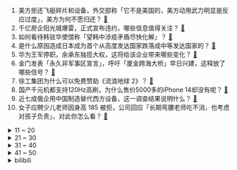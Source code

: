 1. 美方拒还飞艇碎片和设备，外交部称「它不是美国的，美方动用武力明显是反应过度」，美方为何不愿归还？ [:link:](https://www.zhihu.com/question/582626088)
2. 千亿房企阳光城爆雷，正式宣布违约，哪些信息值得关注？ [:link:](https://www.zhihu.com/question/582286014)
3. 如何看待韩驻华使馆称「望韩中涉疫矛盾尽快化解」？ [:link:](https://www.zhihu.com/question/582581015)
4. 是什么原因造成日本成为首个从高度发达国家跌落成中等发达国家的？ [:link:](https://www.zhihu.com/question/582143847)
5. 华为王军停职，余承东独揽大权，这将给该企业带来哪些变化？ [:link:](https://www.zhihu.com/question/582389002)
6. 金门发表「永久非军事区宣言」，呼吁「厦金跨海大桥」早日兴建，这释放了哪些信号？ [:link:](https://www.zhihu.com/question/582606376)
7. 徐工集团为什么可以免费赞助《流浪地球 2》？ [:link:](https://www.zhihu.com/question/581822066)
8. 国产千元机都支持120Hz高刷，为什么售价5000多的iPhone 14却没有呢？ [:link:](https://www.zhihu.com/question/577526220)
9. 近七成俄企用中国制造替代西方设备，这一调查结果说明什么？ [:link:](https://www.zhihu.com/question/582313229)
10. 女子应聘少儿老师因身高 185 被拒，公司回应「长期弯腰老师吃不消，也考虑对孩子负责」，对此你怎么看？ [:link:](https://www.zhihu.com/question/582084472)
<details>
<summary>11 ~ 20</summary>

11. 《狂飙》里的四个女人陈书婷，孟钰，高启兰和黄瑶，哪个更惨？明明拥有了金钱豪宅豪车的她们结局仍旧不好？ [:link:](https://www.zhihu.com/question/582021418)
12. 开年电影的《流浪地球》电视剧的《三体》都取得封神级成功为什么动画片《三体》失败了？ [:link:](https://www.zhihu.com/question/582221408)
13. 开车回家过年，为什么有人开 800 公里没事，有人 200 公里就累倒？ [:link:](https://www.zhihu.com/question/469750082)
14. 宇宙没有空气，飞船如何得到反作用力飞行？ [:link:](https://www.zhihu.com/question/39761106)
15. 姚明 12 岁女儿身高直逼 1 米 9，你在哪一刻感受到过基因的强大？ [:link:](https://www.zhihu.com/question/577497208)
16. 《武林外传》中李大嘴的厨艺算什么水平？ [:link:](https://www.zhihu.com/question/37264128)
17. 在三体世界中三日凌空之后，包括三体人在内的物种几乎灭绝，那后续的三体人知识和智慧该如何传承？ [:link:](https://www.zhihu.com/question/582576867)
18. 任天堂 Switch 销量已达 1.21 亿台，这一数据说明了什么？ [:link:](https://www.zhihu.com/question/582298645)
19. 印度国产战机首次在国产航母起降，意味着什么？印航母在世界处于什么水平？ [:link:](https://www.zhihu.com/question/582611110)
20. Chat GPT有多高的技术壁垒？国内外除了OpenAI还有谁可以做到类似程度？ [:link:](https://www.zhihu.com/question/581806122)
</details>
<details>
<summary>21 ~ 30</summary>

21. 三体第二部张鲁一继续演罗辑的几率多大? [:link:](https://www.zhihu.com/question/582480108)
22. 星云大师生前遗嘱公布「没有舍利子，各种繁文缛节一概全免」，怎样理解这一态度？ [:link:](https://www.zhihu.com/question/582589577)
23. 90、00代或将成 「65 岁男女同龄退休」第一批实践者，将对年轻人的就业选择带来什么影响？ [:link:](https://www.zhihu.com/question/582585241)
24. 柳叶型口罩，是智商税吗? [:link:](https://www.zhihu.com/question/432403850)
25. 国内哪个男演员适合演《三体》里的罗辑？ [:link:](https://www.zhihu.com/question/540660392)
26. 叙利亚地震后，美国拒绝解除对叙制裁，称要与当地 NGO 合作救援，制裁对叙震后救援与重建造成哪些阻碍？ [:link:](https://www.zhihu.com/question/582601386)
27. 如何看待电影《满江红》票房破 40 亿？ [:link:](https://www.zhihu.com/question/582527248)
28. 专家称土耳其地震相当于 130 颗原子弹持续爆炸 43 秒，这是什么概念？如何减少伤亡？ [:link:](https://www.zhihu.com/question/582586530)
29. 如果能重新开始，你会选择在什么时候呢？ [:link:](https://www.zhihu.com/question/582117524)
30. 你更喜欢读书还是工作，为什么？ [:link:](https://www.zhihu.com/question/582650997)
</details>
<details>
<summary>31 ~ 40</summary>

31. 2023 年想来一场个人短期旅行，大家有什么建议吗？ [:link:](https://www.zhihu.com/question/578498863)
32. 作为「全国篮球城市」的东莞，当地人到底有多爱篮球？ [:link:](https://www.zhihu.com/question/544772686)
33. 「双向奔赴的恋爱」都有哪些特征？ [:link:](https://www.zhihu.com/question/581983493)
34. 作为通过双赛事用机认证的一加 Ace2 ， 能否带来旗舰游戏体验，其游戏性能将有哪些表现？ [:link:](https://www.zhihu.com/question/582626478)
35. 福建鼓励国有企业大学毕业生员工入伍， 释放了哪些信号？ [:link:](https://www.zhihu.com/question/581905420)
36. 考驾照是推荐学自动挡还是手动挡？ [:link:](https://www.zhihu.com/question/582557316)
37. 哪些食物可能会影响孩子的视力？ [:link:](https://www.zhihu.com/question/538531697)
38. 电视剧《三体 II：黑暗森林》如果要再造《三体》的辉煌，需要避免哪些问题？ [:link:](https://www.zhihu.com/question/582546383)
39. 《三体》中，雷政委和杨总工程师为何欺骗叶文洁？ [:link:](https://www.zhihu.com/question/66860492)
40. 敏感肌肤换季干燥泛红，可以使用 A 醇吗？ [:link:](https://www.zhihu.com/question/581138360)
</details>
<details>
<summary>41 ~ 50</summary>

41. 有没有人说说在非洲工作的真实感受？ [:link:](https://www.zhihu.com/question/431731309)
42. 为什么我的父母并不成功还喜欢给我讲道理? [:link:](https://www.zhihu.com/question/582504836)
43. 为什么小公司留不住人？ [:link:](https://www.zhihu.com/question/581871065)
44. 多个 GDP 过万亿城市松绑楼市，专家称「除一线城市或全面取消限购」，此举会对房地产业产生哪些影响？ [:link:](https://www.zhihu.com/question/582533940)
45. 如何评价电视剧版《三体》第 23 集？ [:link:](https://www.zhihu.com/question/580910137)
46. 有哪些一年开很多次花的花卉？ [:link:](https://www.zhihu.com/question/580397677)
47. 有没有可以直接拿走抄作业的情人节礼物清单？ [:link:](https://www.zhihu.com/question/581559465)
48. 微软宣布全线整合 ChatGPT，将带来哪些影响？ [:link:](https://www.zhihu.com/question/581818681)
49. 如何有效地辅导孩子写作业？ [:link:](https://www.zhihu.com/question/269923468)
50. 东莞值得一去的旅游景点有哪些？ [:link:](https://www.zhihu.com/question/567166357)
</details><details>
<summary>bilibili</summary>

1. 【年度巨献】原神同人大电影 「暗潮」 [:link:](//www.bilibili.com/video/BV1hT411d7Fd)
2. 探秘全世界最大的枪店！是什么体验？40年经典老店！库存上万支枪！ [:link:](//www.bilibili.com/video/BV1w8411G7LW)
3. 公开呼吁取关？！一条视频席卷全国，衣戈猜想走红真的是偶然吗？ [:link:](//www.bilibili.com/video/BV1WD4y1N7jJ)
4. 21世纪如何复兴德意志第二帝国？【神奇组织04】 [:link:](//www.bilibili.com/video/BV12Y411q7S1)
5. 我，药系天王 [:link:](//www.bilibili.com/video/BV1FA411k7Vk)
6. 评分6.1！彻底坠毁！德凯奥特曼完结吐槽 [:link:](//www.bilibili.com/video/BV1CR4y1z7Ae)
7. 大雄...已经...无所谓了...【怀旧篇】！！！ [:link:](//www.bilibili.com/video/BV1pe4y1N72K)
8. 此乃坤拳，乾坤镜方可修成，我以致乾坤镜九星巅峰，颤抖吧ikun们 [:link:](//www.bilibili.com/video/BV1Wx4y1j7tA)
9. 两分钟视频大哥两次落泪，相信大哥一定可以东山再起！ [:link:](//www.bilibili.com/video/BV1X84y157bq)
10. 无厘头西游《车迟国斗法》中 [:link:](//www.bilibili.com/video/BV1nj411M7ns)
<details>
<summary>11 ~ 20</summary>

11. 学姐让你晚上来，你就得来 [:link:](//www.bilibili.com/video/BV1NG4y1T7Mu)
12. BSS (SEVENTEEN) 'Fighting (Feat. Lee Young Ji)' Official MV [:link:](//www.bilibili.com/video/BV1yx4y157Sc)
13. 制作流浪猫过冬三层猫窝（改造） [:link:](//www.bilibili.com/video/BV12x4y1j7ot)
14. 《原神》EP - 拈骰冥思之夜 [:link:](//www.bilibili.com/video/BV1KG4y1T76A)
15. 当退坑2年的老玩家打开最新版《我的世界》 [:link:](//www.bilibili.com/video/BV1sD4y1T75A)
16. 妈妈一进入我的房间，各种东西就会开始失踪了 [:link:](//www.bilibili.com/video/BV1K8411u7Yv)
17. 他的未来规划，真的有我！ [:link:](//www.bilibili.com/video/BV15j411M7ik)
18. 我将数十张试卷拼接成了一张试卷 [:link:](//www.bilibili.com/video/BV1wR4y1z7Xk)
19. 你看过这些动画片吗？这是一个完整的童年！ [:link:](//www.bilibili.com/video/BV1TD4y1N7Ni)
20. 《明日方舟》全新故事「春分」活动宣传PV [:link:](//www.bilibili.com/video/BV1aA4116773)
</details>
<details>
<summary>21 ~ 30</summary>

21. 课 堂 请 勿 对 对 子【大肠篇】！！！ [:link:](//www.bilibili.com/video/BV1Fx4y177Lo)
22. “于西方拍卖会上流拍的东方戏曲人偶。”……我重回故里，而她们客死异乡。 [:link:](//www.bilibili.com/video/BV17A411679Z)
23. 卿月花灯彻夜明，吟肩随处倚倾城。复原古代会“走”的灯笼：走马灯 [:link:](//www.bilibili.com/video/BV1R8411M7MM)
24. 【STN快报第七季03】科乐美直言将会剽窃玩家创意 [:link:](//www.bilibili.com/video/BV1Rd4y1n7rE)
25. 江西小伙骑行黑龙江，路边铁皮房扎营煮火锅吃，晚上零下26度比冰柜还冷 [:link:](//www.bilibili.com/video/BV1HA41167RB)
26. 蛋黄派尿酸太低了，带他去海鲜市场，买几只大螃蟹补补身体 [:link:](//www.bilibili.com/video/BV1EY411D7Mg)
27. 当妈妈体验我极度懒惰的一天，她疯了… [:link:](//www.bilibili.com/video/BV19d4y1n7V2)
28. 玩原神救了我一命，甚至有了孩子。 [:link:](//www.bilibili.com/video/BV18e4y1A7eU)
29. 一百万粉感谢！+我从小到大的环境展示（+画画的变化） [:link:](//www.bilibili.com/video/BV1my4y1X7tN)
30. 这就是外卖小哥心动时刻？ [:link:](//www.bilibili.com/video/BV1jd4y1H7g3)
</details>
<details>
<summary>31 ~ 40</summary>

31. 全网在夸的“自助餐天花板”，我被现场CPU了！有些餐厅啊，别太欺负小白了吧。 [:link:](//www.bilibili.com/video/BV1MD4y1N7Cy)
32. 年兽：你管这叫烟花？？？ [:link:](//www.bilibili.com/video/BV19v4y1t7Cg)
33. 你女朋友狠起来能有多猛？？ [:link:](//www.bilibili.com/video/BV1Qx4y1j7Fu)
34. 看完视频，零基础也能发一篇二区SCI [:link:](//www.bilibili.com/video/BV1bx4y1j7Sd)
35. 海绵宝宝你怎么了！海绵宝宝：宇宙摇摆 [:link:](//www.bilibili.com/video/BV1Bv4y1t7nu)
36. 搬新家啦！芬兰一家人体验铜锅涮羊肉全家狂喜！现切肥羊卷吃到撑！自制东北大拉皮绝了！温居派对狂欢爽翻天！ [:link:](//www.bilibili.com/video/BV1aG4y1U7VX)
37. 十分钟，完成一条灵动的尾巴 [:link:](//www.bilibili.com/video/BV1yx4y1j7LU)
38. 伤 敌 一 千，自 损 一 千 [:link:](//www.bilibili.com/video/BV1ke4y1A7BC)
39. 第一次玩原神，请问公子是这么打的吗 [:link:](//www.bilibili.com/video/BV1Wy4y1D7g8)
40. 今天给全校孩子煮鸡蛋 早餐吃得好 才能长高高身体棒 看到班上好几个孩子自己不舍得吃还要留给弟弟妹妹吃的时候 满满的心疼与感动.. [:link:](//www.bilibili.com/video/BV12T411d71H)
</details>
<details>
<summary>41 ~ 50</summary>

41. 《 奇 怪 的 修 猫 修 狗 出 现 了 》 [:link:](//www.bilibili.com/video/BV1ud4y1n7sU)
42. 汤姆配音大赛第一名 [:link:](//www.bilibili.com/video/BV1984y157NZ)
43. 有这样的老婆，我能吹一辈子！ [:link:](//www.bilibili.com/video/BV1Ry4y1D7HV)
44. 耗时半个月，我给表妹做了一张触摸感应桌 [:link:](//www.bilibili.com/video/BV1S8411M7bW)
45. 啊？3.0 [:link:](//www.bilibili.com/video/BV1k24y1B73G)
46. 【九转大肠俞涛】B站我来了，鬼畜视频可以直接@我了！ [:link:](//www.bilibili.com/video/BV1bM411e7dJ)
47. 【TF家族】2023新年音乐会《瞬间》（制作篇全记录）下 [:link:](//www.bilibili.com/video/BV1224y1i72i)
48. 玩电竞、拍段子、老年课堂......这家年轻人办的养老院“火”了 [:link:](//www.bilibili.com/video/BV1Y8411g7dn)
49. 2小时20分，俯卧撑3200个！ [:link:](//www.bilibili.com/video/BV1vA411z7bk)
50. 厨师长教你：用泡面做“鸡蛋肉丝炒面”，干香美味，方便简单 [:link:](//www.bilibili.com/video/BV1BT411X7FK)
</details>
<details>
<summary>51 ~ 60</summary>

51. 【318大乱斗】别哭啊战士！铁人三项再次升级⚡318大乱斗实况解说 [:link:](//www.bilibili.com/video/BV1Bs4y1W7j6)
52. 30岁硕士攒100w吃息退休实践，新年开门红200w不是梦 [:link:](//www.bilibili.com/video/BV1fT411X7PD)
53. 他反复问她有没有遗憾，更让人遗憾了 [:link:](//www.bilibili.com/video/BV11Y411q7KW)
54. 开学传奇，世界末日 [:link:](//www.bilibili.com/video/BV18x4y1j7Ew)
55. 这次的结果总算有了起色 [:link:](//www.bilibili.com/video/BV1sv4y1b7XN)
56. 写不完了，开摆！ [:link:](//www.bilibili.com/video/BV17Y411D7xn)
57. 【原神手书】♛来自四神的压迫力♛～王牌特工们的「间谍过家家」～ [:link:](//www.bilibili.com/video/BV1Tv4y1b73i)
58. 【阿斗】口碑收视双爆表，2023开年王炸，投资超1亿美金！同名游戏改编《最后生还者》 [:link:](//www.bilibili.com/video/BV1ae4y1A714)
59. 【半佛】小天才过时了，老天才电话手表即将打穿市场。 [:link:](//www.bilibili.com/video/BV19x4y1j7vx)
60. 喵斯：“什么 B 动静 “ [:link:](//www.bilibili.com/video/BV1WD4y1N78B)
</details>
<details>
<summary>61 ~ 70</summary>

61. 把烂梗玩成了王炸，把三农做成了事业，说过的承诺我做到了！ [:link:](//www.bilibili.com/video/BV17R4y1z7vF)
62. 不同类型的人表白被拒后的不同回复 [:link:](//www.bilibili.com/video/BV1hy4y1D734)
63. 满级高启强屠杀新手村 [:link:](//www.bilibili.com/video/BV1vd4y1n7c6)
64. 故 意 找 茬 [:link:](//www.bilibili.com/video/BV1vM411e7XP)
65. 【魔圆】“ 魔女的舞步 ” [:link:](//www.bilibili.com/video/BV1qx4y1j7B5)
66. 狂飙诗词大赛你还知道哪些？ [:link:](//www.bilibili.com/video/BV1GA41167av)
67. Cookies｜超高难度～国风剪纸兔切片饼干！详细教程！ [:link:](//www.bilibili.com/video/BV1je4y1N71S)
68. 耗时7小时，揭秘酒店做的非常好吃的【九转大肠】入嘴瞬间值了！ [:link:](//www.bilibili.com/video/BV1qs4y1W7D5)
69. 速通玩家在NPC眼中的样子 [:link:](//www.bilibili.com/video/BV1cM411v79w)
70. “大肠…已经…无所谓了…” [:link:](//www.bilibili.com/video/BV19R4y1B72L)
</details>
<details>
<summary>71 ~ 80</summary>

71. 你3级这点血量敢1v2！？？不公平！重赛！重赛！ [:link:](//www.bilibili.com/video/BV1D24y1B7bn)
72. 回国第一件事 狂炫中式早餐 29元直接吃撑 [:link:](//www.bilibili.com/video/BV1KG4y1S7XW)
73. 花了三天时间，终于给我家狗造了一个冰屋 [:link:](//www.bilibili.com/video/BV13x4y1j7Bz)
74. 网络这块玩的就是真实！欢迎兄弟们来参观体验喝茶蹭饭，买不买东西真的无所谓 [:link:](//www.bilibili.com/video/BV1me4y1N7DG)
75. 韩国人热爱碳水的一生 在“碳水界”来看也很炸裂 [:link:](//www.bilibili.com/video/BV1aR4y1z7Ep)
76. 宁波428日料自助餐，给后厨吃懵了，用海胆给我们上了一课！ [:link:](//www.bilibili.com/video/BV1ns4y1W72m)
77. 【全球首通】韩国人做的自制谱 中国人也能第一时间拿下 [:link:](//www.bilibili.com/video/BV1184y1V7q8)
78. 当我打游戏，混进了全是妹子的房间…… [:link:](//www.bilibili.com/video/BV1zD4y1T7Ag)
79. 爆笑！火力全开吐槽《无名》和王一博演技！ [:link:](//www.bilibili.com/video/BV1MT411d7nc)
80. 扒了狂飙大嫂的健身计划，她是真懂训练！ [:link:](//www.bilibili.com/video/BV1cd4y1n7X2)
</details>
<details>
<summary>81 ~ 90</summary>

81. 完结撒花！挑战1W元通关植物大战僵尸2#14 [:link:](//www.bilibili.com/video/BV1ej411M7i7)
82. 大肠我只吃带馅的 [:link:](//www.bilibili.com/video/BV1Cy4y1D7HK)
83. 100元在冰岛超市能买什么？鲸鱼肉！鲨鱼！海豹这里竟然都有卖！ [:link:](//www.bilibili.com/video/BV1md4y1n7VV)
84. 司马懿：这洋妞开了，肯定开锁血了 [:link:](//www.bilibili.com/video/BV1yG4y1U7DG)
85. ☀⚡阳光开朗大男孩⚡☀ [:link:](//www.bilibili.com/video/BV1Nj411K74j)
86. 【原神】仇敌仿佛众水翻腾/须弥3.4主线⑨/预兆如窃贼到来/千壑沙地/原神3.4/须弥世界任务 [:link:](//www.bilibili.com/video/BV1kx4y157Gh)
87. 双重诅咒 我的世界永恒的MC生存 二周目EP13 [:link:](//www.bilibili.com/video/BV1UG4y1U7XB)
88. 跟原味大师学的原味九转大肠真的很香！ [:link:](//www.bilibili.com/video/BV1Js4y1Y7mU)
89. 我去！我的工友是初音未来 [:link:](//www.bilibili.com/video/BV1jD4y1T7Xj)
90. 名 侦 探 [:link:](//www.bilibili.com/video/BV1Je4y1A78j)
</details>
<details>
<summary>91 ~ 100</summary>

91. 最惨烈的坦克互轰！ [:link:](//www.bilibili.com/video/BV1EG4y1u7my)
92. 看完这视频，你们会明白为啥市场上有这么多卖活禽活鱼的商家问你要不要宰杀了，因为死无对证！ [:link:](//www.bilibili.com/video/BV1jG4y1S7bj)
93. 南方女生第一次吃东北麻辣拌！ 13元一大袋！满满的麻酱太香了！ [:link:](//www.bilibili.com/video/BV1By4y1D7sR)
94. 【原创动画】《阳光晒屁股》 [:link:](//www.bilibili.com/video/BV1EG4y1u7cY)
95. 英雄联盟马服是什么梗【梗指南】 [:link:](//www.bilibili.com/video/BV1Zs4y1W75m)
96. 当我希望爷爷穿的时尚点 [:link:](//www.bilibili.com/video/BV1BM411e7SV)
97. 高启强究竟有多伪善？李响安欣的“镜像共生”好在哪里？深度剖析《狂飙》的文学性！我们到底何而为人？ [:link:](//www.bilibili.com/video/BV18d4y1n748)
98. 这澡洗的 [:link:](//www.bilibili.com/video/BV1He4y1A7aF)
99. hack的乐趣生活｜纸飞机的升级版！太炫了吧！！ [:link:](//www.bilibili.com/video/BV19y4y1X7wo)
100. 故意《Nxde》之《九转大肠》 [:link:](//www.bilibili.com/video/BV1zy4y1D7u6)
</details></details>